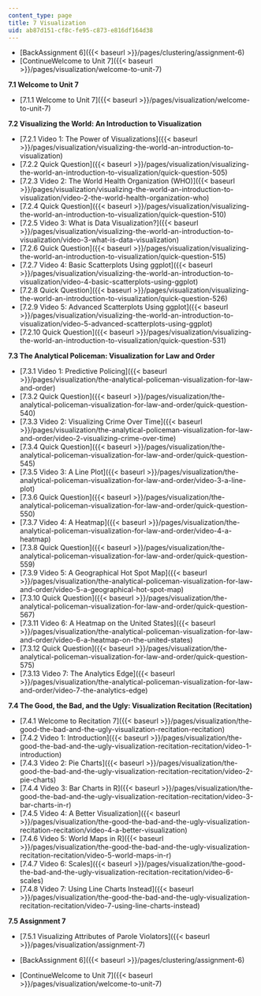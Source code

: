 ```yaml
---
content_type: page
title: 7 Visualization
uid: ab87d151-cf8c-fe95-c873-e816df164d38
---
```


*   [BackAssignment 6]({{< baseurl >}}/pages/clustering/assignment-6)
*   [ContinueWelcome to Unit 7]({{< baseurl >}}/pages/visualization/welcome-to-unit-7)

**7.1 Welcome to Unit 7**

*   [7.1.1 Welcome to Unit 7]({{< baseurl >}}/pages/visualization/welcome-to-unit-7)

**7.2 Visualizing the World: An Introduction to Visualization**

*   [7.2.1 Video 1: The Power of Visualizations]({{< baseurl >}}/pages/visualization/visualizing-the-world-an-introduction-to-visualization)
*   [7.2.2 Quick Question]({{< baseurl >}}/pages/visualization/visualizing-the-world-an-introduction-to-visualization/quick-question-505)
*   [7.2.3 Video 2: The World Health Organization (WHO)]({{< baseurl >}}/pages/visualization/visualizing-the-world-an-introduction-to-visualization/video-2-the-world-health-organization-who)
*   [7.2.4 Quick Question]({{< baseurl >}}/pages/visualization/visualizing-the-world-an-introduction-to-visualization/quick-question-510)
*   [7.2.5 Video 3: What is Data Visualization?]({{< baseurl >}}/pages/visualization/visualizing-the-world-an-introduction-to-visualization/video-3-what-is-data-visualization)
*   [7.2.6 Quick Question]({{< baseurl >}}/pages/visualization/visualizing-the-world-an-introduction-to-visualization/quick-question-515)
*   [7.2.7 Video 4: Basic Scatterplots Using ggplot]({{< baseurl >}}/pages/visualization/visualizing-the-world-an-introduction-to-visualization/video-4-basic-scatterplots-using-ggplot)
*   [7.2.8 Quick Question]({{< baseurl >}}/pages/visualization/visualizing-the-world-an-introduction-to-visualization/quick-question-526)
*   [7.2.9 Video 5: Advanced Scatterplots Using ggplot]({{< baseurl >}}/pages/visualization/visualizing-the-world-an-introduction-to-visualization/video-5-advanced-scatterplots-using-ggplot)
*   [7.2.10 Quick Question]({{< baseurl >}}/pages/visualization/visualizing-the-world-an-introduction-to-visualization/quick-question-531)

**7.3 The Analytical Policeman: Visualization for Law and Order**

*   [7.3.1 Video 1: Predictive Policing]({{< baseurl >}}/pages/visualization/the-analytical-policeman-visualization-for-law-and-order)
*   [7.3.2 Quick Question]({{< baseurl >}}/pages/visualization/the-analytical-policeman-visualization-for-law-and-order/quick-question-540)
*   [7.3.3 Video 2: Visualizing Crime Over Time]({{< baseurl >}}/pages/visualization/the-analytical-policeman-visualization-for-law-and-order/video-2-visualizing-crime-over-time)
*   [7.3.4 Quick Question]({{< baseurl >}}/pages/visualization/the-analytical-policeman-visualization-for-law-and-order/quick-question-545)
*   [7.3.5 Video 3: A Line Plot]({{< baseurl >}}/pages/visualization/the-analytical-policeman-visualization-for-law-and-order/video-3-a-line-plot)
*   [7.3.6 Quick Question]({{< baseurl >}}/pages/visualization/the-analytical-policeman-visualization-for-law-and-order/quick-question-550)
*   [7.3.7 Video 4: A Heatmap]({{< baseurl >}}/pages/visualization/the-analytical-policeman-visualization-for-law-and-order/video-4-a-heatmap)
*   [7.3.8 Quick Question]({{< baseurl >}}/pages/visualization/the-analytical-policeman-visualization-for-law-and-order/quick-question-559)
*   [7.3.9 Video 5: A Geographical Hot Spot Map]({{< baseurl >}}/pages/visualization/the-analytical-policeman-visualization-for-law-and-order/video-5-a-geographical-hot-spot-map)
*   [7.3.10 Quick Question]({{< baseurl >}}/pages/visualization/the-analytical-policeman-visualization-for-law-and-order/quick-question-567)
*   [7.3.11 Video 6: A Heatmap on the United States]({{< baseurl >}}/pages/visualization/the-analytical-policeman-visualization-for-law-and-order/video-6-a-heatmap-on-the-united-states)
*   [7.3.12 Quick Question]({{< baseurl >}}/pages/visualization/the-analytical-policeman-visualization-for-law-and-order/quick-question-575)
*   [7.3.13 Video 7: The Analytics Edge]({{< baseurl >}}/pages/visualization/the-analytical-policeman-visualization-for-law-and-order/video-7-the-analytics-edge)

**7.4 The Good, the Bad, and the Ugly: Visualization Recitation (Recitation)**

*   [7.4.1 Welcome to Recitation 7]({{< baseurl >}}/pages/visualization/the-good-the-bad-and-the-ugly-visualization-recitation-recitation)
*   [7.4.2 Video 1: Introduction]({{< baseurl >}}/pages/visualization/the-good-the-bad-and-the-ugly-visualization-recitation-recitation/video-1-introduction)
*   [7.4.3 Video 2: Pie Charts]({{< baseurl >}}/pages/visualization/the-good-the-bad-and-the-ugly-visualization-recitation-recitation/video-2-pie-charts)
*   [7.4.4 Video 3: Bar Charts in R]({{< baseurl >}}/pages/visualization/the-good-the-bad-and-the-ugly-visualization-recitation-recitation/video-3-bar-charts-in-r)
*   [7.4.5 Video 4: A Better Visualization]({{< baseurl >}}/pages/visualization/the-good-the-bad-and-the-ugly-visualization-recitation-recitation/video-4-a-better-visualization)
*   [7.4.6 Video 5: World Maps in R]({{< baseurl >}}/pages/visualization/the-good-the-bad-and-the-ugly-visualization-recitation-recitation/video-5-world-maps-in-r)
*   [7.4.7 Video 6: Scales]({{< baseurl >}}/pages/visualization/the-good-the-bad-and-the-ugly-visualization-recitation-recitation/video-6-scales)
*   [7.4.8 Video 7: Using Line Charts Instead]({{< baseurl >}}/pages/visualization/the-good-the-bad-and-the-ugly-visualization-recitation-recitation/video-7-using-line-charts-instead)

**7.5 Assignment 7**

*   [7.5.1 Visualizing Attributes of Parole Violators]({{< baseurl >}}/pages/visualization/assignment-7)

*   [BackAssignment 6]({{< baseurl >}}/pages/clustering/assignment-6)
*   [ContinueWelcome to Unit 7]({{< baseurl >}}/pages/visualization/welcome-to-unit-7)